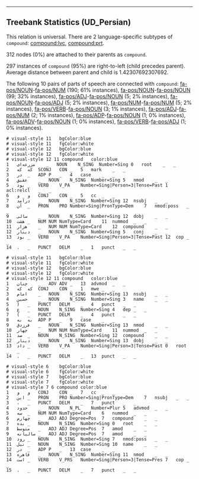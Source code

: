 

--------------------------------------------------------------------------------

## Treebank Statistics (UD_Persian)

This relation is universal.
There are 2 language-specific subtypes of `compound`: [compound:lvc](), [compound:prt]().

312 nodes (0%) are attached to their parents as `compound`.

297 instances of `compound` (95%) are right-to-left (child precedes parent).
Average distance between parent and child is 1.42307692307692.

The following 10 pairs of parts of speech are connected with `compound`: [fa-pos/NOUN]()-[fa-pos/NUM]() (190; 61% instances), [fa-pos/NOUN]()-[fa-pos/NOUN]() (99; 32% instances), [fa-pos/ADJ]()-[fa-pos/NOUN]() (5; 2% instances), [fa-pos/NOUN]()-[fa-pos/ADJ]() (5; 2% instances), [fa-pos/NUM]()-[fa-pos/NUM]() (5; 2% instances), [fa-pos/VERB]()-[fa-pos/NOUN]() (3; 1% instances), [fa-pos/ADJ]()-[fa-pos/NUM]() (2; 1% instances), [fa-pos/ADP]()-[fa-pos/NOUN]() (1; 0% instances), [fa-pos/ADV]()-[fa-pos/NOUN]() (1; 0% instances), [fa-pos/VERB]()-[fa-pos/ADJ]() (1; 0% instances).


~~~ conllu
# visual-style 11	bgColor:blue
# visual-style 11	fgColor:white
# visual-style 12	bgColor:blue
# visual-style 12	fgColor:white
# visual-style 12 11 compound	color:blue
1	مزرعه‌ای	_	NOUN	N_SING	Number=Sing	0	root	_	_
2	که	که	SCONJ	CON	_	5	mark	_	_
3	در	_	ADP	P	_	4	case	_	_
4	عقیق	_	NOUN	N_SING	Number=Sing	5	nmod	_	_
5	بود	_	VERB	V_PA	Number=Sing|Person=3|Tense=Past	1	acl:relcl	_	_
6	و	و	CONJ	CON	_	5	cc	_	_
7	درآمد	_	NOUN	N_SING	Number=Sing	12	nsubj	_	_
8	آن	_	PRON	PRO	Number=Sing|PronType=Dem	7	nmod:poss	_	_
9	سالی	_	NOUN	N_SING	Number=Sing	12	dobj	_	_
10	هشت	_	NUM	NUM	NumType=Card	11	nummod	_	_
11	هزار	_	NUM	NUM	NumType=Card	12	compound	_	_
12	دینار	_	NOUN	N_SING	Number=Sing	5	conj	_	_
13	بود	_	VERB	V_PA	Number=Sing|Person=3|Tense=Past	12	cop	_	_
14	.	_	PUNCT	DELM	_	1	punct	_	_

~~~


~~~ conllu
# visual-style 11	bgColor:blue
# visual-style 11	fgColor:white
# visual-style 12	bgColor:blue
# visual-style 12	fgColor:white
# visual-style 12 11 compound	color:blue
1	چنان	_	ADV	ADV	_	13	advmod	_	_
2	که	که	CONJ	CON	_	1	mwe	_	_
3	امام	_	NOUN	N_SING	Number=Sing	13	nsubj	_	_
4	حسین	_	NOUN	N_SING	Number=Sing	3	name	_	_
5	)	_	PUNCT	DELM	_	4	punct	_	_
6	ع	_	NOUN	N_SING	Number=Sing	4	dep	_	_
7	(	_	PUNCT	DELM	_	4	punct	_	_
8	به	به	ADP	P	_	9	case	_	_
9	فرزدق	_	NOUN	N_SING	Number=Sing	13	nmod	_	_
10	چهار	_	NUM	NUM	NumType=Card	11	nummod	_	_
11	صد	_	NOUN	N_SING	Number=Sing	12	compound	_	_
12	دینار	_	NOUN	N_SING	Number=Sing	13	dobj	_	_
13	داد	_	VERB	V_PA	Number=Sing|Person=3|Tense=Past	0	root	_	_
14	.	_	PUNCT	DELM	_	13	punct	_	_

~~~


~~~ conllu
# visual-style 6	bgColor:blue
# visual-style 6	fgColor:white
# visual-style 7	bgColor:blue
# visual-style 7	fgColor:white
# visual-style 7 6 compound	color:blue
1	و	و	CONJ	CON	_	7	cc	_	_
2	این	_	PRON	PRO	Number=Sing|PronType=Dem	7	nsubj	_	_
3	،	_	PUNCT	DELM	_	7	punct	_	_
4	حدود	_	NOUN	N_PL	Number=Plur	5	advmod	_	_
5	سه	_	NUM	NUM	NumType=Card	6	nummod	_	_
6	چهارم	_	ADJ	ADJ	Degree=Pos	7	compound	_	_
7	بده	_	NOUN	N_SING	Number=Sing	0	root	_	_
8	متوسط	_	ADJ	ADJ	Degree=Pos	7	amod	_	_
9	سالیانه	_	ADJ	ADJ	Degree=Pos	7	amod	_	_
10	رود	_	NOUN	N_SING	Number=Sing	7	nmod:poss	_	_
11	نیل	_	NOUN	N_SING	Number=Sing	10	name	_	_
12	در	_	ADP	P	_	13	case	_	_
13	قاهره	_	NOUN	N_SING	Number=Sing	11	nmod	_	_
14	است	_	VERB	V_PRS	Number=Sing|Person=3|Tense=Pres	7	cop	_	_
15	.	_	PUNCT	DELM	_	7	punct	_	_

~~~


